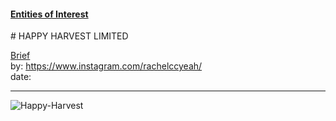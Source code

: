 #### [Entities of Interest](/list.html)
<link rel="stylesheet" type="text/css" href="../../assets/style.css">
# HAPPY HARVEST LIMITED

[comment]: &lt;> "Add/Remove information below as you want"
[comment]: &lt;> "Markdown cheatsheet: https://github.com/adam-p/markdown-here/wiki/Markdown-Cheatsheet"
[Brief](Brief.md)  
by: <https://www.instagram.com/rachelccyeah/>  
date:  

---
[comment]: &lt;> "Add your content here"

![Happy-Harvest](Happy-Harvest.gif)